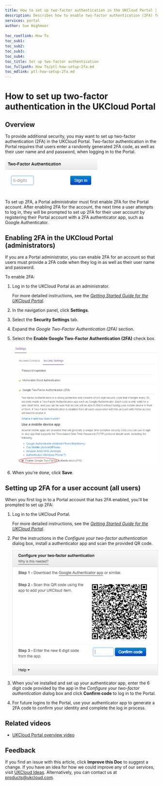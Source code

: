 ```yaml
---
title: How to set up two-factor authentication in the UKCloud Portal | UKCloud Ltd
description: Describes how to enable two-factor authentication (2FA) for a UKCloud Portal account and how to set up 2FA for a user account
services: portal
author: Sue Highmoor

toc_rootlink: How To
toc_sub1: 
toc_sub2:
toc_sub3:
toc_sub4:
toc_title: Set up two-factor authentication
toc_fullpath: How To/ptl-how-setup-2fa.md
toc_mdlink: ptl-how-setup-2fa.md
---
```


# How to set up two-factor authentication in the UKCloud Portal

## Overview

To provide additional security, you may want to set up two-factor authentication (2FA) in the UKCloud Portal. Two-factor authentication in the Portal requires that users enter a randomly generated 2FA code, as well as their user name and and password, when logging in to the Portal.

![Two-Factor Authentication dialog box in the UKCloud Portal](images/ptl-2fa.png)

To set up 2FA, a Portal administrator must first enable 2FA for the Portal account. After enabling 2FA for the account, the next time a user attempts to log in, they will be prompted to set up 2FA for their user account by registering their Portal account with a 2FA authenticator app, such as Google Authenticator.

## Enabling 2FA in the UKCloud Portal (administrators)

If you are a Portal administrator, you can enable 2FA for an account so that users must provide a 2FA code when they log in as well as their user name and password.

To enable 2FA:

1. Log in to the UKCloud Portal as an administrator.

    For more detailed instructions, see the [*Getting Started Guide for the UKCloud Portal*](ptl-gs.md).

2. In the navigation panel, click **Settings**.

3. Select the **Security Settings** tab.

4. Expand the *Google Two-Factor Authentication (2FA)* section.

5. Select the **Enable Google Two-Factor Authentication (2FA)** check box.

    ![Enable 2FA](images/ptl-2fa-enable.png)

6. When you're done, click **Save**.

## Setting up 2FA for a user account (all users)

When you first log in to a Portal account that has 2FA enabled, you'll be prompted to set up 2FA:

1. Log in to the UKCloud Portal.

    For more detailed instructions, see the [*Getting Started Guide for the UKCloud Portal*](ptl-gs.md).

2. Per the instructions in the *Configure your two-factor authentication* dialog box, install a authenticator app and scan the provided QR code.

    ![Configure your two-factor authentication dialog box](images/ptl-2fa-setup.png)

3. When you've installed and set up your authenticator app, enter the 6 digit code provided by the app in the *Configure your two-factor authentication* dialog box and click **Confirm code** to log in to the Portal.

4. For future logins to the Portal, use your authenticator app to generate a 2FA code to confirm your identity and complete the log in process.

## Related videos

- [UKCloud Portal overview video](https://vimeo.com/298596419)

## Feedback

If you find an issue with this article, click **Improve this Doc** to suggest a change. If you have an idea for how we could improve any of our services, visit [UKCloud Ideas](https://ideas.ukcloud.com). Alternatively, you can contact us at <products@ukcloud.com>.
